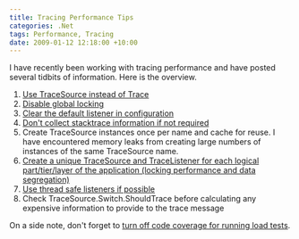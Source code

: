 ```yaml
---
title: Tracing Performance Tips
categories: .Net
tags: Performance, Tracing
date: 2009-01-12 12:18:00 +10:00
---
```


 I have recently been working with tracing performance and have posted several tidbits of information. Here is the overview. 

1. [Use TraceSource instead of Trace][0]
1. [Disable global locking][1]
1. [Clear the default listener in configuration][2]
1. [Don't collect stacktrace information if not required][3]
1. Create TraceSource instances once per name and cache for reuse. I have encountered memory leaks from creating large numbers of instances of the same TraceSource name.
1. [Create a unique TraceSource and TraceListener for each logical part/tier/layer of the application (locking performance and data segregation)][1]
1. [Use thread safe listeners if possible][1]
1. Check TraceSource.Switch.ShouldTrace before calculating any expensive information to provide to the trace message

 On a side note, don't forget to [turn off code coverage for running load tests][4]. 

[0]: /2008/12/22/the-evils-of-systemdiagnosticstrace/
[1]: /2009/01/08/disable-trace-usegloballock-for-better-tracing-performance/
[2]: /2009/01/08/carrying-tracing-weight-you-didnt-know-you-had/
[3]: /2009/01/08/dont-trace-the-callstack-if-you-dont-need-to/
[4]: /2008/06/02/load-tests-don-t-like-code-coverage/
